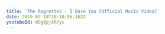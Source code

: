 ```yaml
---
title: 'The Regrettes - I Dare You [Official Music Video]'
date: 2019-07-18T18:10:56.102Z
youtubeId: WOgQpjARYyc
---
```

